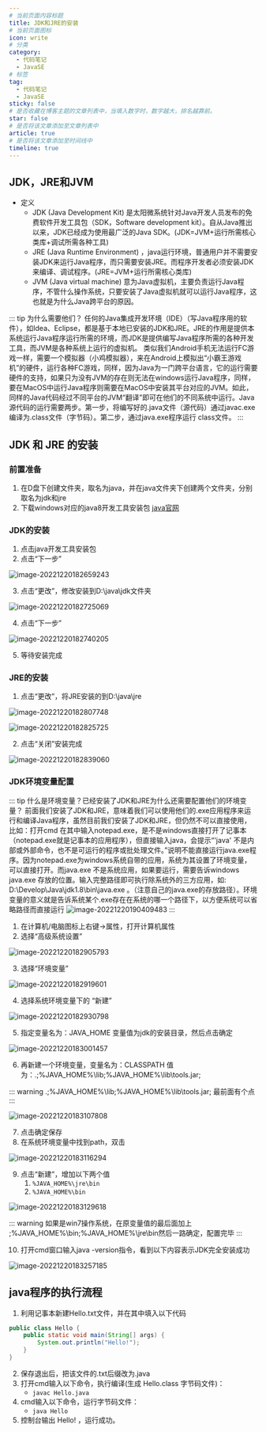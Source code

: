 ```yaml
---
# 当前页面内容标题
title: JDK和JRE的安装
# 当前页面图标
icon: write
# 分类
category:
  - 代码笔记
  - JavaSE
# 标签
tag:
  - 代码笔记
  - JavaSE
sticky: false
# 是否收藏在博客主题的文章列表中，当填入数字时，数字越大，排名越靠前。
star: false
# 是否将该文章添加至文章列表中
article: true
# 是否将该文章添加至时间线中
timeline: true
---
```



## JDK，JRE和JVM
* 定义
    * JDK (Java Development Kit) 是太阳微系统针对Java开发人员发布的免费软件开发工具包（SDK，Software development kit）。自从Java推出以来，JDK已经成为使用最广泛的Java SDK。(JDK=JVM+运行所需核心类库+调试所需各种工具)
    * JRE (Java Runtime Environment) ，java运行环境，普通用户并不需要安装JDK来运行Java程序，而只需要安装JRE。而程序开发者必须安装JDK来编译、调试程序。(JRE=JVM+运行所需核心类库)
    * JVM (Java virtual machine) 意为Java虚拟机，主要负责运行Java程序，不管什么操作系统，只要安装了Java虚拟机就可以运行Java程序，这也就是为什么Java跨平台的原因。

::: tip 为什么需要他们？
任何的Java集成开发环境（IDE）（写Java程序用的软件），如Idea、Eclipse，都是基于本地已安装的JDK和JRE。JRE的作用是提供本系统运行Java程序运行所需的环境，而JDK是提供编写Java程序所需的各种开发工具，而JVM是各种系统上运行的虚拟机。
类似我们Android手机无法运行FC游戏一样，需要一个模拟器（小鸡模拟器），来在Android上模拟出“小霸王游戏机”的硬件，运行各种FC游戏，同样，因为Java为一门跨平台语言，它的运行需要硬件的支持，如果只为没有JVM的存在则无法在windows运行Java程序，同样，
要在MacOS中运行Java程序则需要在MacOS中安装其平台对应的JVM。如此，同样的Java代码经过不同平台的JVM“翻译”即可在他们的不同系统中运行。Java源代码的运行需要两步。第一步，将编写好的.java文件（源代码）通过javac.exe编译为.class文件（字节码）。第二步，通过java.exe程序运行
class文件。
:::

## JDK 和 JRE 的安装

### 前置准备

1. 在D盘下创建文件夹，取名为java，并在java文件夹下创建两个文件夹，分别取名为jdk和jre
2. 下载windows对应的java8开发工具安装包 [java官网](https://www.oracle.com/java/technologies/downloads/archive/)

### JDK的安装

1. 点击java开发工具安装包
2. 点击“下一步”

![image-20221220182659243](https://markdown-1308523627.cos.ap-chengdu.myqcloud.com/typora/image-20221220182659243.png)

3. 点击“更改”，修改安装到D:\java\jdk文件夹

![image-20221220182725069](https://markdown-1308523627.cos.ap-chengdu.myqcloud.com/typora/image-20221220182725069.png)

4. 点击“下一步”

![image-20221220182740205](https://markdown-1308523627.cos.ap-chengdu.myqcloud.com/typora/image-20221220182740205.png)

5. 等待安装完成

### JRE的安装

1. 点击“更改”，将JRE安装的到D:\java\jre

![image-20221220182807748](https://markdown-1308523627.cos.ap-chengdu.myqcloud.com/typora/image-20221220182807748.png)

![image-20221220182825725](https://markdown-1308523627.cos.ap-chengdu.myqcloud.com/typora/image-20221220182825725.png)

2. 点击“关闭”安装完成

![image-20221220182839060](https://markdown-1308523627.cos.ap-chengdu.myqcloud.com/typora/image-20221220182839060.png)

### JDK环境变量配置

::: tip 什么是环境变量？已经安装了JDK和JRE为什么还需要配置他们的环境变量？
前面我们安装了JDK和JRE，意味着我们可以使用他们的.exe应用程序来运行和编译Java程序，虽然目前我们安装了JDK和JRE，但仍然不可以直接使用，比如：打开cmd
在其中输入notepad.exe，是不是windows直接打开了记事本（notepad.exe就是记事本的应用程序），但直接输入java，会提示“'java' 不是内部或外部命令，也不是可运行的程序或批处理文件。”说明不能直接运行java.exe程序。因为notepad.exe为windows系统自带的应用，系统为其设置了环境变量，可以直接打开。而java.exe
不是系统应用，如果要运行，需要告诉windows java.exe 存放的位置。输入完整路径即可执行除系统外的三方应用，如: D:\Develop\Java\jdk1.8\bin\java.exe 。（注意自己的java.exe的存放路径）。环境变量的意义就是告诉系统某个.exe存在在系统的哪一个路径下，以方便系统可以省略路径而直接运行
![image-20221220190409483](https://markdown-1308523627.cos.ap-chengdu.myqcloud.com/typora/image-20221220190409483.png)
:::

1. 在计算机/电脑图标上右键->属性，打开计算机属性
2. 选择“高级系统设置”

![image-20221220182905793](https://markdown-1308523627.cos.ap-chengdu.myqcloud.com/typora/image-20221220182905793.png)

3. 选择“环境变量”

![image-20221220182919601](https://markdown-1308523627.cos.ap-chengdu.myqcloud.com/typora/image-20221220182919601.png)

4. 选择系统环境变量下的 “新建”

![image-20221220182930798](https://markdown-1308523627.cos.ap-chengdu.myqcloud.com/typora/image-20221220182930798.png)

5. 指定变量名为：JAVA_HOME 变量值为jdk的安装目录，然后点击确定

![image-20221220183001457](https://markdown-1308523627.cos.ap-chengdu.myqcloud.com/typora/image-20221220183001457.png)

6. 再新建一个环境变量，变量名为：CLASSPATH 值为：.;%JAVA_HOME%\lib;%JAVA_HOME%\lib\tools.jar;

::: warning
.;%JAVA_HOME%\lib;%JAVA_HOME%\lib\tools.jar; 最前面有个点
:::

![image-20221220183107808](https://markdown-1308523627.cos.ap-chengdu.myqcloud.com/typora/image-20221220183107808.png)

7. 点击确定保存
8. 在系统环境变量中找到path，双击

![image-20221220183116294](https://markdown-1308523627.cos.ap-chengdu.myqcloud.com/typora/image-20221220183116294.png)

9. 点击“新建”，增加以下两个值
   1. `%JAVA_HOME%\jre\bin`
   2. `%JAVA_HOME%\bin`

![image-20221220183129618](https://markdown-1308523627.cos.ap-chengdu.myqcloud.com/typora/image-20221220183129618.png)

::: warning
如果是win7操作系统，在原变量值的最后面加上 ;%JAVA_HOME%\bin;%JAVA_HOME%\jre\bin然后一路确定，配置完毕
:::

10. 打开cmd窗口输入java -version指令，看到以下内容表示JDK完全安装成功

![image-20221220183257185](https://markdown-1308523627.cos.ap-chengdu.myqcloud.com/typora/image-20221220183257185.png)

## java程序的执行流程

1. 利用记事本新建Hello.txt文件，并在其中填入以下代码
```java
public class Hello {
    public static void main(String[] args) {
        System.out.println("Hello!");
    }
} 
```
2. 保存退出后，把该文件的.txt后缀改为.java
3. 打开cmd输入以下命令，执行编译(生成 Hello.class 字节码文件)：
   * `javac Hello.java`
3. cmd输入以下命令，运行字节码文件：
   * `java Hello`
4. 控制台输出 Hello! ，运行成功。